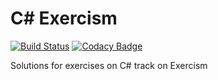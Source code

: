 # C# Exercism

[![Build Status](https://travis-ci.com/tqa236/csharp_exercism.svg?branch=master)](https://travis-ci.com/tqa236/csharp_exercism)
[![Codacy Badge](https://api.codacy.com/project/badge/Grade/bf02badb4015421f8d7816b00f20447f)](https://www.codacy.com/manual/tqa236/csharp_exercism?utm_source=github.com&utm_medium=referral&utm_content=tqa236/csharp_exercism&utm_campaign=Badge_Grade)

Solutions for exercises on C# track on Exercism
